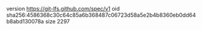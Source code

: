version https://git-lfs.github.com/spec/v1
oid sha256:4586368c30c64c85a6b368487c06723d58a5e2b4b8360eb0dd64b8abd130078a
size 2297
